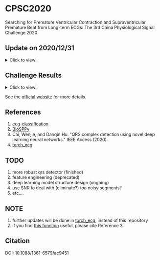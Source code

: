# CPSC2020

Searching for Premature Ventricular Contraction and Supraventricular Premature Beat from Long-term ECGs: The 3rd China Physiological Signal Challenge 2020

## Update on 2020/12/31

<details>
<summary>Click to view!</summary>

Tests are done on a 60s segment (median-filtered and bandpassed, `sample1_fs250.mat` in [this folder](sample_data/)) of a subject with frequent PVC.
* r peak detections are done using [this function](https://github.com/DeepPSP/cpsc2020/blob/master/signal_processing/ecg_rpeaks_dl.py#L33).
* PVC beats are labeled using red vertical lines.
* missed PVC beats are labeled using yellow boxes.
![pred_ml](images/pred_ml.png)
![pred_dl_0.3](images/pred_dl_0.3_filtered.png)
![pred_dl_0.5](images/pred_dl_0.5_filtered.png)
* the first image is the result by a <strong>modified version</strong> of machine learning algorithms from [this repo](https://github.com/mondejar/ecg-classification) using rr features and wavelet features, with post-processing using clinical rules. Note that [phase_one_legacy](phase_one_legacy/) is one such modified version, which uses XGBoost instead of SVM and without clinical post-processing.
* the second image is the result of the sequence labeling deep learning model with probability threshold 0.3, and filtered by a deep learning classifier. The missed PVC beats are caused by this classifier.
* the last image is the result of the sequence labeling deep learning model with probability threshold 0.5, and filtered by a deep learning classifier.

### Observations

* an effective and robust rpeak (qrs complex) detector is crucial.
* the sequence labeling deep learning model (trained only for a dozen epochs because of the approaching deadline) tends to make false positive predictions but seldom has false negatives; while the deep learning classifier (trained only for several hundred epochs) has few false positives but has slightly higher probability to have false negatives.
* given a good rpeak detector, machine learning models might well be competitive against deep learning models.
* changing the threshold of the sequence labeling deep learning model from 0.5 to 0.3 can largely reduce the PVCerr score (punishment); further removing the post-filtering of the deep learning classifier might further reduce the scores, raising more false positives while reducing false negatives, considering that false negative has punishment 5 times as the punishment of false positives.

</details>

## Challenge Results

<details>
<summary>Click to view!</summary>

<table class="table table-bordered table-striped">
	<tbody><tr style="background-color:#1e8cd5;"><td>Code No.</td><td>Institution/Affiliation</td><td>Team Members</td><td>Score PVC</td><td>Score SPB</td></tr>
	<tr><td>CPSC1077</td><td>Shinall Technology</td><td>Min Chen, Kui Dong</td><td>41479</td><td>92947</td></tr>
	<tr><td>CPSC1091</td><td>University of Shanghai for Science and Technology</td><td>Wenjie Cai, Jingying Yang, Jianjian Cao, Xuan Wang</td><td>55706</td><td>120942</td></tr>
	<tr>
		<td>CPSC1093</td>
		<td>
			1. Soochow University;<br>
			2. Suzhou Institute of Biomedical Engineering and Technology Chinese Academy of Sciences
		</td>
		<td>Lirong Wang1, Lishen Qiu2, Wenqiang Cai1, Wenliang Zhu2, Jie Yu1, Wanyue Li1, Duoduo Wang1, Huimin Zhang1 </td>
		<td>95900</td>
		<td>111523</td>
	</tr>
	<tr><td>CPSC1082</td><td>Beijing University of Technology</td><td>Minggang Shao, Zhuhuang Zhou, Shuicai Wu</td><td>97913</td><td>95348</td></tr>
	<tr><td>CPSC1089</td><td>Chengdu Spaceon Electronics CO., LTD.</td><td>Shan Yang, Chunli Wang, Heng Xiang, Qingda Kong </td><td>142228</td><td>117942</td></tr>
	<tr><td>CPSC1104</td><td>Tsinghua University</td><td>Hao Wen </td><td>143484</td><td>99824</td></tr>
	<tr><td>CPSC1085</td><td>Taiwan AI Academy; Academia Sinica; National Taiwan University</td><td>Tsai-Min Chen</td><td>144966</td><td>153040</td></tr>
	<tr><td>CPSC1098</td><td>Northeastern University</td><td>Yan Li, Yuxiang Li, Haixu Yang, Jihong Liu</td><td>151735</td><td>215664</td></tr>
	<tr><td>CPSC1092</td><td>Harbin Institute of Technology </td><td>Yang Liu, Runnan He</td><td>166215</td><td>160474</td></tr>
	<tr><td>CPSC1081</td><td>Institute of Semiconductors, Chinese Academy of Sciences;<br>University of Chinese Academy of Sciences</td><td>Yibo Yin; Sitao Zhang</td><td>168578</td><td>195467</td></tr>
	<tr><td>CPSC1088</td><td>East China Jiaotong University</td><td>Feng Mei, Qian Hu, Lingfeng Liu</td><td>362348</td><td>120410</td></tr>
</tbody></table>

</details>

See the [official website](http://2020.icbeb.org/CSPC2020) for more details.

## References

1. <a name="ref1"></a> [ecg-classification](https://github.com/mondejar/ecg-classification)
2. <a name="ref2"></a> [BioSPPy](https://github.com/PIA-Group/BioSPPy)
3. <a name="ref3"></a> Cai, Wenjie, and Danqin Hu. "QRS complex detection using novel deep learning neural networks." IEEE Access (2020).
4. <a name="ref4"></a> [torch_ecg](https://github.com/DeepPSP/torch_ecg)


## TODO

1. more robust qrs detector (finished)
2. feature engineering (deprecated)
3. deep learning model structure design (ongoing)
4. use SNR to deal with (eliminate?) too noisy segments?
5. etc....

## NOTE

1. further updates will be done in [torch_ecg](https://github.com/DeepPSP/torch_ecg/tree/master/torch_ecg/train/train_crnn_cpsc2020), instead of this repository
2. if you find [this function](https://github.com/DeepPSP/cpsc2020/blob/master/signal_processing/ecg_rpeaks_dl.py#L33) useful, please cite Reference 3.

## Citation

DOI: 10.1088/1361-6579/ac9451
